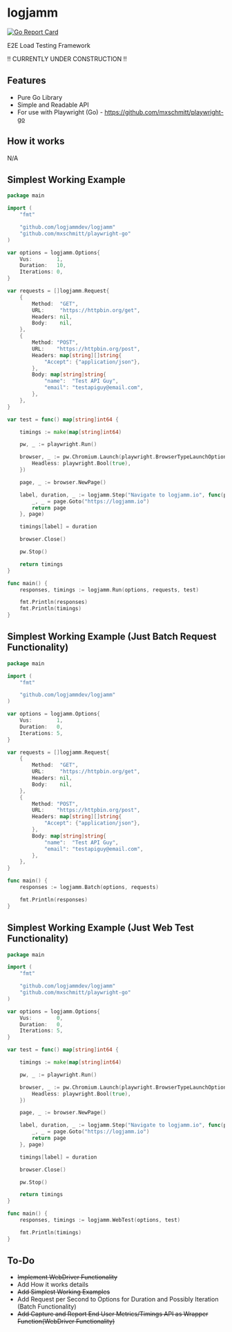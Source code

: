 # logjamm
[![Go Report Card](https://goreportcard.com/badge/github.com/logjamdev/logjam)](https://goreportcard.com/report/github.com/logjamdev/logjam)

E2E Load Testing Framework

!! CURRENTLY UNDER CONSTRUCTION !!

## Features

* Pure Go Library
* Simple and Readable API
* For use with Playwright (Go) - https://github.com/mxschmitt/playwright-go

## How it works

N/A

## Simplest Working Example

```go
package main

import (
	"fmt"

	"github.com/logjammdev/logjamm"
	"github.com/mxschmitt/playwright-go"
)

var options = logjamm.Options{
	Vus:        1,
	Duration:   10,
	Iterations: 0,
}

var requests = []logjamm.Request{
	{
		Method:  "GET",
		URL:     "https://httpbin.org/get",
		Headers: nil,
		Body:    nil,
	},
	{
		Method: "POST",
		URL:    "https://httpbin.org/post",
		Headers: map[string][]string{
			"Accept": {"application/json"},
		},
		Body: map[string]string{
			"name":  "Test API Guy",
			"email": "testapiguy@email.com",
		},
	},
}

var test = func() map[string]int64 {

	timings := make(map[string]int64)

	pw, _ := playwright.Run()

	browser, _ := pw.Chromium.Launch(playwright.BrowserTypeLaunchOptions{
		Headless: playwright.Bool(true),
	})

	page, _ := browser.NewPage()

	label, duration, _ := logjamm.Step("Navigate to logjamm.io", func(page playwright.Page) playwright.Page {
		_, _ = page.Goto("https://logjamm.io")
		return page
	}, page)

	timings[label] = duration

	browser.Close()

	pw.Stop()

	return timings
}

func main() {
	responses, timings := logjamm.Run(options, requests, test)

	fmt.Println(responses)
	fmt.Println(timings)
}
```

## Simplest Working Example (Just Batch Request Functionality)

```go
package main

import (
	"fmt"

	"github.com/logjammdev/logjamm"
)

var options = logjamm.Options{
	Vus:        1,
	Duration:   0,
	Iterations: 5,
}

var requests = []logjamm.Request{
	{
		Method:  "GET",
		URL:     "https://httpbin.org/get",
		Headers: nil,
		Body:    nil,
	},
	{
		Method: "POST",
		URL:    "https://httpbin.org/post",
		Headers: map[string][]string{
			"Accept": {"application/json"},
		},
		Body: map[string]string{
			"name":  "Test API Guy",
			"email": "testapiguy@email.com",
		},
	},
}

func main() {
	responses := logjamm.Batch(options, requests)

	fmt.Println(responses)
}
```

## Simplest Working Example (Just Web Test Functionality)

```go
package main

import (
	"fmt"

	"github.com/logjammdev/logjamm"
	"github.com/mxschmitt/playwright-go"
)

var options = logjamm.Options{
	Vus:        0,
	Duration:   0,
	Iterations: 5,
}

var test = func() map[string]int64 {

	timings := make(map[string]int64)

	pw, _ := playwright.Run()

	browser, _ := pw.Chromium.Launch(playwright.BrowserTypeLaunchOptions{
		Headless: playwright.Bool(true),
	})

	page, _ := browser.NewPage()

	label, duration, _ := logjamm.Step("Navigate to logjamm.io", func(page playwright.Page) playwright.Page {
		_, _ = page.Goto("https://logjamm.io")
		return page
	}, page)

	timings[label] = duration

	browser.Close()

	pw.Stop()

	return timings
}

func main() {
	responses, timings := logjamm.WebTest(options, test)

	fmt.Println(timings)
}
```


## To-Do

* ~~Implement WebDriver Functionality~~
* Add How it works details
* ~~Add Simplest Working Examples~~
* Add Request per Second to Options for Duration and Possibly Iteration (Batch Functionality)
* ~~Add Capture and Report End User Metrics/Timings API as Wrapper Function(WebDriver Functionality)~~
